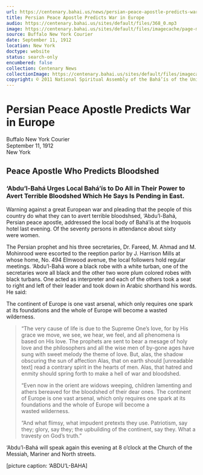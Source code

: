 ```yaml
---
url: https://centenary.bahai.us/news/persian-peace-apostle-predicts-war-europe
title: Persian Peace Apostle Predicts War in Europe
audio: https://centenary.bahai.us/sites/default/files/368_0.mp3
image: https://centenary.bahai.us/sites/default/files/imagecache/page-main-image/images/press_clippings/09-11-1912%20Buffalo%20NY%20Courier%20Persian%20Peace%20Apostle%20Predicts%20War.png
source: Buffalo New York Courier
date: September 11, 1912
location: New York
doctype: website
status: search-only
encumbered: false
collection: Centenary News
collectionImage: https://centenary.bahai.us/sites/default/files/imagecache/theme-image/main_image/abdulbaha-overview-small_0.jpg
copyright: © 2011 National Spiritual Assembly of the Bahá’ís of the United States
---
```



# Persian Peace Apostle Predicts War in Europe

Buffalo New York Courier  
September 11, 1912  
New York  



Peace Apostle Who Predicts Bloodshed
------------------------------------

### ‘Abdu’l-Bahá Urges Local Bahá’ís to Do All in Their Power to Avert Terrible Bloodshed Which He Says Is Pending in East.

Warning against a great European war and pleading that the people of this country do what they can to avert terrible bloodshsed, ‘Abdu’l-Bahá, Persian peace apostle, addressed the local body of Bahá’ís at the Iroquois hotel last evening. Of the seventy persons in attendance about sixty were women.

The Persian prophet and his three secretaries, Dr. Fareed, M. Ahmad and M. Mohinrood were escorted to the reeption parlor by J. Harrison Mills at whose home, No. 494 Elmwood avenue, the local followers hold regular meetings. ‘Abdu’l-Bahá wore a black robe with a white turban, one of the secretaries wore all black and the other two wore plum colored robes with black turbans. One acted as interpreter and each of the others took a seat to right and left of their leader and took down in Arabic shorthand his words. He said:

The continent of Europe is one vast arsenal, which only requires one spark at its foundations and the whole of Europe will become a wasted wilderness.

> “The very cause of life is due to the Supreme One’s love, for by His grace we move, we see, we hear, we feel, and all phenomena is based on His love. The prophets are sent to bear a mesage of holy love and the philosophers and all the wise men of by-gone ages have sung with sweet melody the theme of love. But, alas, the shadow obscuring the sun of affection Alas, that on earth should \[unreadable text\] read a contrary spirit in the hearts of men. Alas, that hatred and enmity should spring forth to make a hell of war and bloodshed.
> 
> “Even now in the orient are widows weeping, children lamenting and athers bereaved for the bloodshed of their dear ones. The continent of Europe is one vast arsenal, which only requires one spark at its foundations and the whole of Europe will become a wasted wilderness.
> 
> “And what flimsy, what impudent pretexts they use. Patriotism, say they; glory, say they; the upbuilding of the continent, say they. What a travesty on God’s truth.”

‘Abdu’l-Bahá will speak again this evening at 8 o’clock at the Church of the Messiah, Mariner and North streets.

\[picture caption: ‘ABDU’L-BAHA\]